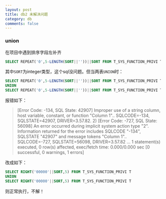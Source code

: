 ```yaml
---
layout: post
title: db2 未解决问题
category: db
comments: false
---
```


### union

在项目中遇到排序字段左补齐

```sql
SELECT REPEAT('0',5-LENGTH(SORT||''))||SORT FROM T_SYS_FUNCTION_PRIVI T
```

其中`SORT`为integer类型，这个sql没问题。但当两表`UNION`时：

```sql
SELECT REPEAT('0',5-LENGTH(SORT||''))||SORT FROM T_SYS_FUNCTION_PRIVI T
UNION
SELECT REPEAT('0',5-LENGTH(SORT||''))||SORT FROM T_SYS_FUNCTION_PRIVI T
```
报错如下：

>[Error Code: -134, SQL State: 42907]  Improper use of a string column, host variable, constant, or function "Column 1".. SQLCODE=-134, SQLSTATE=42907, DRIVER=3.57.82. 2) [Error Code: -727, SQL State: 56098]  An error occurred during implicit system action type "2". Information returned for the error includes SQLCODE "-134", SQLSTATE "42907" and message tokens "Column 1".. SQLCODE=-727, SQLSTATE=56098, DRIVER=3.57.82
>... 1 statement(s) executed, 0 row(s) affected, exec/fetch time: 0.000/0.000 sec  [0 successful, 0 warnings, 1 errors]

改成如下：

```sql
SELECT RIGHT('00000'||SORT,5) FROM T_SYS_FUNCTION_PRIVI T
UNION
SELECT RIGHT('00000'||SORT,5) FROM T_SYS_FUNCTION_PRIVI T
```

则正常执行，不解！
